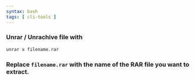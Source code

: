 ```yaml
---
syntax: bash
tags: [ cli-tools ]
---
```


### Unrar / Unrachive file with
```bash
unrar x filename.rar
```

### Replace `filename.rar` with the name of the RAR file you want to extract.

